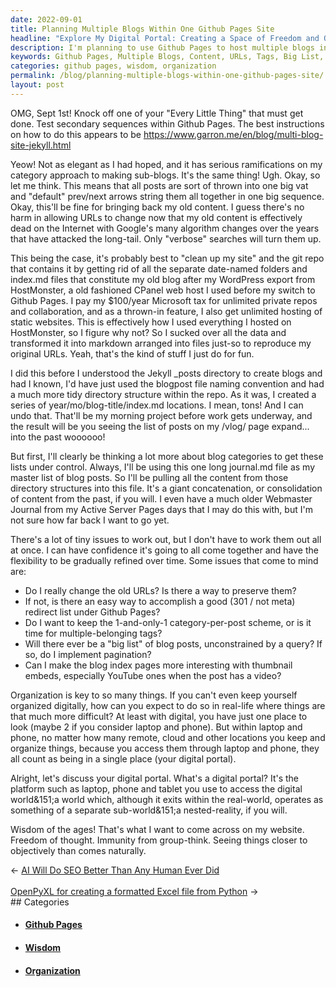 ```yaml
---
date: 2022-09-01
title: Planning Multiple Blogs Within One Github Pages Site
headline: "Explore My Digital Portal: Creating a Space of Freedom and Objectivity"
description: I'm planning to use Github Pages to host multiple blogs in one site, and I'm considering changes to my old content and URLs, as well as adding tags, a 'big list' of blog posts, pagination, and thumbnail embeds. My goal is to create a website that provides the wisdom of the ages, allowing for objective thought and accessible through any device or tablet. Come explore my digital portal and join me in creating a space of freedom and objectivity.
keywords: Github Pages, Multiple Blogs, Content, URLs, Tags, Big List, Pagination, Thumbnail Embeds, Organization, Wisdom, Ages, Freedom, Objectivity, Device, Tablet, Digital Portal
categories: github pages, wisdom, organization
permalink: /blog/planning-multiple-blogs-within-one-github-pages-site/
layout: post
---
```



OMG, Sept 1st! Knock off one of your "Every Little Thing" that must get done.
Test secondary sequences within Github Pages. The best instructions on how to
do this appears to be https://www.garron.me/en/blog/multi-blog-site-jekyll.html

Yeow! Not as elegant as I had hoped, and it has serious ramifications on my
category approach to making sub-blogs. It's the same thing! Ugh. Okay, so let
me think. This means that all posts are sort of thrown into one big vat and
"default" prev/next arrows string them all together in one big sequence. Okay,
this'll be fine for bringing back my old content. I guess there's no harm in
allowing URLs to change now that my old content is effectively dead on the
Internet with Google's many algorithm changes over the years that have attacked
the long-tail. Only "verbose" searches will turn them up.

This being the case, it's probably best to "clean up my site" and the git repo
that contains it by getting rid of all the separate date-named folders and
index.md files that constitute my old blog after my WordPress export from
HostMonster, a old fashioned CPanel web host I used before my switch to Github
Pages. I pay my $100/year Microsoft tax for unlimited private repos and
collaboration, and as a thrown-in feature, I also get unlimited hosting of
static websites. This is effectively how I used everything I hosted on
HostMonster, so I figure why not? So I sucked over all the data and transformed
it into markdown arranged into files just-so to reproduce my original URLs.
Yeah, that's the kind of stuff I just do for fun.

I did this before I understood the Jekyll \_posts directory to create blogs and
had I known, I'd have just used the blogpost file naming convention and had a
much more tidy directory structure within the repo. As it was, I created a
series of year/mo/blog-title/index.md locations. I mean, tons! And I can undo
that. That'll be my morning project before work gets underway, and the result
will be you seeing the list of posts on my /vlog/ page expand... into the past
woooooo!

But first, I'll clearly be thinking a lot more about blog categories to get
these lists under control. Always, I'll be using this one long journal.md file
as my master list of blog posts. So I'll be pulling all the content from those
directory structures into this file. It's a giant concatenation, or
consolidation of content from the past, if you will. I even have a much older
Webmaster Journal from my Active Server Pages days that I may do this with, but
I'm not sure how far back I want to go yet.

There's a lot of tiny issues to work out, but I don't have to work them out all
at once. I can have confidence it's going to all come together and have the
flexibility to be gradually refined over time. Some issues that come to mind
are:

- Do I really change the old URLs? Is there a way to preserve them?
- If not, is there an easy way to accomplish a good (301 / not meta) redirect
  list under Github Pages?
- Do I want to keep the 1-and-only-1 category-per-post scheme, or is it time
  for multiple-belonging tags?
- Will there ever be a "big list" of blog posts, unconstrained by a query? If
  so, do I implement pagination?
- Can I make the blog index pages more interesting with thumbnail embeds,
  especially YouTube ones when the post has a video?

Organization is key to so many things. If you can't even keep yourself
organized digitally, how can you expect to do so in real-life where things are
that much more difficult? At least with digital, you have just one place to
look (maybe 2 if you consider laptop and phone). But within laptop and phone,
no matter how many remote, cloud and other locations you keep and organize
things, because you access them through laptop and phone, they all count as
being in a single place (your digital portal).

Alright, let's discuss your digital portal. What's a digital portal? It's the
platform such as laptop, phone and tablet you use to access the digital
world&151;a world which, although it exits within the real-world, operates as
something of a separate sub-world&151;a nested-reality, if you will.

Wisdom of the ages! That's what I want to come across on my website. Freedom of
thought. Immunity from group-think. Seeing things closer to objectively than
comes naturally.


<div class="arrow-links"><div class="post-nav-prev"><span class="arrow">&larr;&nbsp;</span><a href="/blog/ai-will-do-seo-better-than-any-human-ever-did/">AI Will Do SEO Better Than Any Human Ever Did</a></div> &nbsp; <div class="post-nav-next"><a href="/blog/openpyxl-for-creating-a-formatted-excel-file-from-python/">OpenPyXL for creating a formatted Excel file from Python</a><span class="arrow">&nbsp;&rarr;</span></div></div>
## Categories

<ul>
<li><h4><a href='/github-pages/'>Github Pages</a></h4></li>
<li><h4><a href='/wisdom/'>Wisdom</a></h4></li>
<li><h4><a href='/organization/'>Organization</a></h4></li></ul>